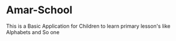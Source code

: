 # Amar-School
This is a Basic Application for Children to learn primary lesson's like Alphabets and So one
